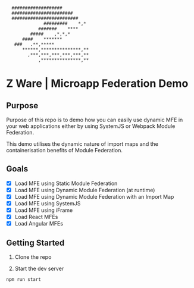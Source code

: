       ###################
      #######################
      #########################
                  #########    *,*
                #######    ****
             #####    ,*,*,*
          ####    *******
       ###   .**,*****
          ******,***************,**
            ,***,***,***,***,***,**
                ,***************,**

# Z Ware | Microapp Federation Demo

## Purpose

Purpose of this repo is to demo how you can easily use dynamic MFE in your web applications either by using SystemJS or Webpack Module Federation.

This demo utilises the dynamic nature of import maps and the containerisation benefits of Module Federation.

## Goals

- [x] Load MFE using Static Module Federation  
- [x] Load MFE using Dynamic Module Federation (at runtime)  
- [x] Load MFE using Dynamic Module Federation with an Import Map  
- [x] Load MFE using SystemJS  
- [x] Load MFE using iFrame  
- [x] Load React MFEs  
- [x] Load Angular MFEs

## Getting Started

1. Clone the repo

2. Start the dev server

```
npm run start
```
